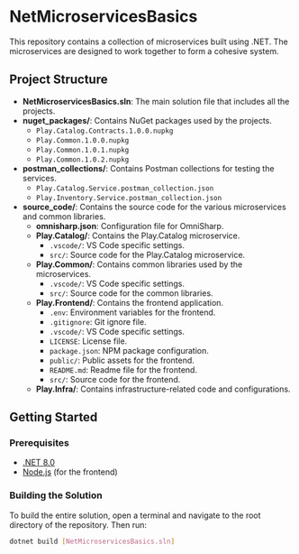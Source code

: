 # NetMicroservicesBasics

This repository contains a collection of microservices built using .NET. The microservices are designed to work together to form a cohesive system.

## Project Structure

- **NetMicroservicesBasics.sln**: The main solution file that includes all the projects.
- **nuget_packages/**: Contains NuGet packages used by the projects.
  - `Play.Catalog.Contracts.1.0.0.nupkg`
  - `Play.Common.1.0.0.nupkg`
  - `Play.Common.1.0.1.nupkg`
  - `Play.Common.1.0.2.nupkg`
- **postman_collections/**: Contains Postman collections for testing the services.
  - `Play.Catalog.Service.postman_collection.json`
  - `Play.Inventory.Service.postman_collection.json`
- **source_code/**: Contains the source code for the various microservices and common libraries.
  - **omnisharp.json**: Configuration file for OmniSharp.
  - **Play.Catalog/**: Contains the Play.Catalog microservice.
    - `.vscode/`: VS Code specific settings.
    - `src/`: Source code for the Play.Catalog microservice.
  - **Play.Common/**: Contains common libraries used by the microservices.
    - `.vscode/`: VS Code specific settings.
    - `src/`: Source code for the common libraries.
  - **Play.Frontend/**: Contains the frontend application.
    - `.env`: Environment variables for the frontend.
    - `.gitignore`: Git ignore file.
    - `.vscode/`: VS Code specific settings.
    - `LICENSE`: License file.
    - `package.json`: NPM package configuration.
    - `public/`: Public assets for the frontend.
    - `README.md`: Readme file for the frontend.
    - `src/`: Source code for the frontend.
  - **Play.Infra/**: Contains infrastructure-related code and configurations.

## Getting Started

### Prerequisites

- [.NET 8.0](https://dotnet.microsoft.com/download/dotnet/8.0)
- [Node.js](https://nodejs.org/) (for the frontend)

### Building the Solution

To build the entire solution, open a terminal and navigate to the root directory of the repository. Then run:

```sh
dotnet build [NetMicroservicesBasics.sln]
```
